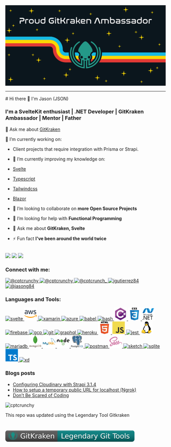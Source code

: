 <img src="Ambassador-proud_Social-01.png" />
<hr />
# Hi there 👋 I'm Jason (JSON)

### I'm a SvelteKit enthusiast | .NET Developer | GitKraken Ambassador | Mentor | Father

💬 Ask me about [GitKraken](https://www.gitkraken.com/invite/qazvVMM6)

🔭 I’m currently working on: 
 
- Client projects that require integration with Prisma or Strapi.
 
- 🌱 I’m currently improving my knowledge on:
- [Svelte](https://svelte.dev/)
- [Typescript](https://www.typescriptlang.org/)
- [Tailwindcss](https://tailwindcss.com/)
- [Blazor](https://blazor.net/)

- 👯 I’m looking to collaborate on **more Open Source Projects**

- 🤔 I’m looking for help with **Functional Programming**

- 💬 Ask me about **GitKraken, Svelte**

- ⚡ Fun fact **I've been around the world twice**

<br />

<img src="https://github-readme-stats.vercel.app/api/top-langs/?username=cptcrunchy&layout=compact&theme=ocean_dark" />

<img src="http://github-readme-streak-stats.herokuapp.com?user=cptcrunchy&theme=green_nur&hide_border=true" />

<img src="https://github-readme-stats.vercel.app/api?username=cptcrunchy&show_icons=true&theme=ocean_dark" />

<br />

### Connect with me:

<p class="icons-list">
    <a href="https://codepen.io/@cptcrunchy" target="blank">
        <img src="https://cdn.jsdelivr.net/npm/simple-icons@3.0.1/icons/codepen.svg" alt="@cptcrunchy" height="50" />
    </a>
    <a href="https://dev.to/@cptcrunchy" target="blank">
        <img src="https://cdn.jsdelivr.net/npm/simple-icons@3.0.1/icons/dev-dot-to.svg" alt="@cptcrunchy" height="50" />
    </a>
    <a href="https://twitter.com/@cptcrunch_" target="blank">
        <img src="https://cdn.jsdelivr.net/npm/simple-icons@3.0.1/icons/twitter.svg" alt="@cptcrunch_" height="50" />
    </a>
    <a href="https://linkedin.com/in/jgutierrez84" target="blank">
        <img src="https://cdn.jsdelivr.net/npm/simple-icons@3.0.1/icons/linkedin.svg" alt="jgutierrez84" height="50" />
    </a>
    <a href="https://medium.com/@jasong84" target="blank">
        <img src="https://cdn.jsdelivr.net/npm/simple-icons@3.0.1/icons/medium.svg" alt="@jasong84" height="50" />
    </a>
</p>

### Languages and Tools:

<p align="left">
	<a href="https://svelte.dev" target="_blank"> <img src="https://upload.wikimedia.org/wikipedia/commons/1/1b/Svelte_Logo.svg" alt="svelte" width="40" height="40" /> </a>
	<a href="https://aws.amazon.com" target="_blank"> <img src="https://raw.githubusercontent.com/devicons/devicon/master/icons/amazonwebservices/amazonwebservices-original-wordmark.svg" alt="aws" width="40" height="40" /> </a>
	<a href="https://dotnet.microsoft.com/apps/xamarin" target="_blank"> <img src="https://raw.githubusercontent.com/detain/svg-logos/780f25886640cef088af994181646db2f6b1a3f8/svg/xamarin.svg" alt="xamarin" width="40" height="40" /> </a>
	<a href="https://azure.microsoft.com/en-in/" target="_blank"> <img src="https://www.vectorlogo.zone/logos/microsoft_azure/microsoft_azure-icon.svg" alt="azure" width="40" height="40" /> </a>
	<a href="https://babeljs.io/" target="_blank"> <img src="https://www.vectorlogo.zone/logos/babeljs/babeljs-icon.svg" alt="babel" width="40" height="40" /> </a>
	<a href="https://www.gnu.org/software/bash/" target="_blank"> <img src="https://www.vectorlogo.zone/logos/gnu_bash/gnu_bash-icon.svg" alt="bash" width="40" height="40" /> </a>
	<a href="https://www.w3schools.com/cs/" target="_blank"> <img src="https://raw.githubusercontent.com/devicons/devicon/master/icons/csharp/csharp-original.svg" alt="csharp" width="40" height="40" /> </a>
	<a href="https://www.w3schools.com/css/" target="_blank"> <img src="https://raw.githubusercontent.com/devicons/devicon/master/icons/css3/css3-original-wordmark.svg" alt="css3" width="40" height="40" /> </a>
	<a href="https://dotnet.microsoft.com/" target="_blank"> <img src="https://raw.githubusercontent.com/devicons/devicon/master/icons/dot-net/dot-net-original-wordmark.svg" alt="dotnet" width="40" height="40" /> </a>
	<a href="https://firebase.google.com/" target="_blank"> <img src="https://www.vectorlogo.zone/logos/firebase/firebase-icon.svg" alt="firebase" width="40" height="40" /> </a> 
	<a href="https://cloud.google.com" target="_blank"> <img src="https://www.vectorlogo.zone/logos/google_cloud/google_cloud-icon.svg" alt="gcp" width="40" height="40" /> </a>
	<a href="https://git-scm.com/" target="_blank"> <img src="https://www.vectorlogo.zone/logos/git-scm/git-scm-icon.svg" alt="git" width="40" height="40" /> </a>
	<a href="https://graphql.org" target="_blank"> <img src="https://www.vectorlogo.zone/logos/graphql/graphql-icon.svg" alt="graphql" width="40" height="40" /> </a>
	<a href="https://heroku.com" target="_blank"> <img src="https://www.vectorlogo.zone/logos/heroku/heroku-icon.svg" alt="heroku" width="40" height="40" /> </a>
	<a href="https://www.w3.org/html/" target="_blank"> <img src="https://raw.githubusercontent.com/devicons/devicon/master/icons/html5/html5-original-wordmark.svg" alt="html5" width="40" height="40" /> </a>
	<a href="https://developer.mozilla.org/en-US/docs/Web/JavaScript" target="_blank"> <img src="https://raw.githubusercontent.com/devicons/devicon/master/icons/javascript/javascript-original.svg" alt="javascript" width="40" height="40" /> </a>
	<a href="https://jestjs.io" target="_blank"> <img src="https://www.vectorlogo.zone/logos/jestjsio/jestjsio-icon.svg" alt="jest" width="40" height="40" /> </a>
	<a href="https://www.linux.org/" target="_blank"> <img src="https://raw.githubusercontent.com/devicons/devicon/master/icons/linux/linux-original.svg" alt="linux" width="40" height="40" /> </a>
	<a href="https://mariadb.org/" target="_blank"> <img src="https://www.vectorlogo.zone/logos/mariadb/mariadb-icon.svg" alt="mariadb" width="40" height="40" /> </a>
	<a href="https://www.mongodb.com/" target="_blank"> <img src="https://raw.githubusercontent.com/devicons/devicon/master/icons/mongodb/mongodb-original-wordmark.svg" alt="mongodb" width="40" height="40" /> </a>
	<a href="https://www.mysql.com/" target="_blank"> <img src="https://raw.githubusercontent.com/devicons/devicon/master/icons/mysql/mysql-original-wordmark.svg" alt="mysql" width="40" height="40" /> </a>
	<a href="https://nodejs.org" target="_blank"> <img src="https://raw.githubusercontent.com/devicons/devicon/master/icons/nodejs/nodejs-original-wordmark.svg" alt="nodejs" width="40" height="40" /> </a>
	<a href="https://www.postgresql.org" target="_blank"> <img src="https://raw.githubusercontent.com/devicons/devicon/master/icons/postgresql/postgresql-original-wordmark.svg" alt="postgresql" width="40" height="40" /> </a>
	<a href="https://postman.com" target="_blank"> <img src="https://www.vectorlogo.zone/logos/getpostman/getpostman-icon.svg" alt="postman" width="40" height="40" /> </a>
	<a href="https://sass-lang.com" target="_blank"> <img src="https://raw.githubusercontent.com/devicons/devicon/master/icons/sass/sass-original.svg" alt="sass" width="40" height="40" /> </a>
	<a href="https://www.sketch.com/" target="_blank"> <img src="https://www.vectorlogo.zone/logos/sketchapp/sketchapp-icon.svg" alt="sketch" width="40" height="40" /> </a>
	<a href="https://www.sqlite.org/" target="_blank"> <img src="https://www.vectorlogo.zone/logos/sqlite/sqlite-icon.svg" alt="sqlite" width="40" height="40" /> </a>
	<a href="https://www.typescriptlang.org/" target="_blank"> <img src="https://raw.githubusercontent.com/devicons/devicon/master/icons/typescript/typescript-original.svg" alt="typescript" width="40" height="40" /> </a>
	<a href="https://www.adobe.com/products/xd.html" target="_blank"> <img src="https://cdn.worldvectorlogo.com/logos/adobe-xd.svg" alt="xd" width="40" height="40" /> </a>
</p>

### Blogs posts
<!-- BLOG-POST-LIST:START -->
- [Configuring Cloudinary with Strapi 3.1.4](https://medium.com/@jasong84/configuring-cloudinary-with-strapi-3-1-4-6dbddc721617?source=rss-1cf8c76fd0fc------2)
- [How to setup a temporary public URL for localhost (Ngrok)](https://medium.com/@jasong84/how-to-setup-a-temporary-public-url-for-localhost-ngrok-6634c1d21522?source=rss-1cf8c76fd0fc------2)
- [Don’t Be Scared of Coding](https://medium.com/@jasong84/dont-be-scared-of-coding-80566d374fb7?source=rss-1cf8c76fd0fc------2)
<!-- BLOG-POST-LIST:END -->

<p align="left">
    <img src="https://komarev.com/ghpvc/?username=cptcrunchy&label=Profile%20views&color=0e75b6&style=flat-square" alt="cptcrunchy" />
</p>

This repo was updated using the Legendary Tool Gitkraken
# ![elmoustaphahoueibib](https://github.com/elmoustaphahoueibib/elmoustaphahoueibib/blob/master/GitKraken-Legendary%20Git%20Tools-teal.svg)
